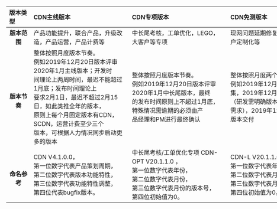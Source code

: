 <table style="width:890px">
<thead>
<tr>
<th align="left" style="width:50px;font-weight:700">版本类型</th>
<th align="left" style="width:250px;font-weight:700">CDN主线版本</th>
<th align="left" style="width:250px;font-weight:700">CDN专项版本</th>
<th align="left" style="width:250px;font-weight:700">CDN免测版本</th>
</tr>
</thead>
<tbody><tr>
<td align="center"><strong>版本范围</strong><br></td>
<td align="left">产品功能提升，联合产品，升级改造，产品运营，产品计费等</td>
<td align="left">中长尾考核，工单优化，LEGO，大客户等专项</td>
<td align="left">现网问题延期修复类，运维，大客户定制化等</td>
</tr>
<tr>
<td align="center"><br><br><strong>版本节奏</strong><br><br></td>
<td align="left">整体按照月度版本节奏。<br>例如2019年12月20日版本评审2020年1月主线版本；开发时<br>间理论上两周时间，最迟不能超过1月底；发布时间理论上<br>要求2月1日，最迟不超过2月15日，如此类推全年的版本，<br>原则上每个月固定版本有CDN，SCDN，运营计费至少三个<br>版本，可根据人力情况同步启动更多的版本</td>
<td align="left">整体按照月度版本节奏。<br>例如2019年12月20日版本评审2020年1月中长尾版本，最终<br>的发布时间原则上不超过1月底，特殊情况需逾期的必须由产<br>品经理和PM进行最终确认</td>
<td align="left">整体按照月度两个版本节奏。<br>例如2019年12月20日前版本搜集，2019年12月20日版本评审<br> （研发需明确版本周期内可交付的需求），2019年12月27日前<br> 版本交付</td>
</tr>
<tr>
<td align="center"><br><br><strong>命名参考</strong><br><br></td>
<td align="left">CDN V4.1.0.0，<br> 第一位数字代表产品策划周期，<br>第二位数字代表版本功能特性，<br>第三位数字代表功能特性调整，<br>第四位代表bugfix版本。</td>
<td align="left">中长尾考核/工单优化专项 CDN-OPT V20.1.1.0 ，<br> 第一位数字代表年份，<br>第二位数字代表月份，<br>第三位数字代表月份的版本号，<br>第四位初始值为0。</td>
<td align="left">CDN-L V20.1.1.0 ， <br>第一位数字代表年份，<br>第二位数字代表月份，<br>第三位数字代表月份的版本号，<br>第四位初始值为0。</td>
</tr>
</tbody></table>
